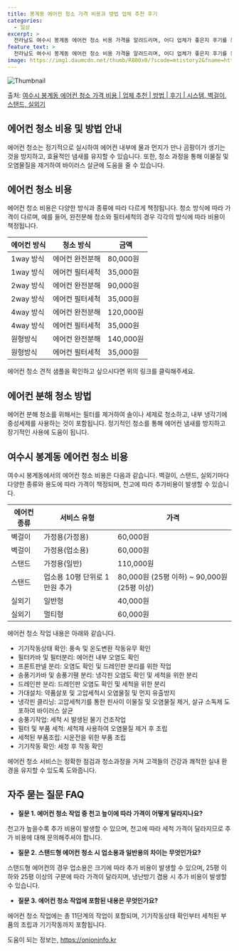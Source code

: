 ```yaml
---
title: 봉계동 에어컨 청소 가격 비용과 방법 업체 추천 후기
categories:
  - 일상
excerpt: >
  전라남도 여수시 봉계동 에어컨 청소 비용 가격을 알려드리며, 어디 업체가 좋은지 후기를 통해 알아보겠습니다. 현재 글에서는 시스템, 벽걸이, 스탠드, 실외기 각각에 대해 청소 비용이 나와 있으니 참고하시면 되겠습니다. 에어컨 분해 청소 방법 보기 👈 클릭셀프 에어컨 청소 방법 보기👈 클릭여수시 봉계동 에어컨 청소 비용시스템에어컨 방식클리닝방식금액1way 방식에어컨 완전분해80,000원1way 방식에어컨 필터세척35,000원2way 방식에어컨 완전분해90,000원2way 방식에어컨 필터세척35,000원4way 방식에어컨 완전분해120,000원4way 방식에어컨 필터세척35,000원원형방식에어컨 완전분해140,000원원형방식에어컨 필터세척35,000원에어컨 청소 견적 샘플 보기 👈 클릭에어컨 냄새의 원인에어..
feature_text: >
  전라남도 여수시 봉계동 에어컨 청소 비용 가격을 알려드리며, 어디 업체가 좋은지 후기를 통해 알아보겠습니다. 현재 글에서는 시스템, 벽걸이, 스탠드, 실외기 각각에 대해 청소 비용이 나와 있으니 참고하시면 되겠습니다. 에어컨 분해 청소 방법 보기 👈 클릭셀프 에어컨 청소 방법 보기👈 클릭여수시 봉계동 에어컨 청소 비용시스템에어컨 방식클리닝방식금액1way 방식에어컨 완전분해80,000원1way 방식에어컨 필터세척35,000원2way 방식에어컨 완전분해90,000원2way 방식에어컨 필터세척35,000원4way 방식에어컨 완전분해120,000원4way 방식에어컨 필터세척35,000원원형방식에어컨 완전분해140,000원원형방식에어컨 필터세척35,000원에어컨 청소 견적 샘플 보기 👈 클릭에어컨 냄새의 원인에어..
image: https://img1.daumcdn.net/thumb/R800x0/?scode=mtistory2&fname=https%3A%2F%2Fblog.kakaocdn.net%2Fdn%2FclsEwg%2FbtsHx13dh66%2Fy2SvkQImxKEKPoVRkUlFOK%2Fimg.webp
---
```


![Thumbnail](https://img1.daumcdn.net/thumb/R800x0/?scode=mtistory2&fname=https%3A%2F%2Fblog.kakaocdn.net%2Fdn%2FclsEwg%2FbtsHx13dh66%2Fy2SvkQImxKEKPoVRkUlFOK%2Fimg.webp)

<p>출처: <a href="https://onioninfo.kr/entry/%EC%97%AC%EC%88%98%EC%8B%9C-%EB%B4%89%EA%B3%84%EB%8F%99-%EC%97%90%EC%96%B4%EC%BB%A8-%EC%B2%AD%EC%86%8C-%EA%B0%80%EA%B2%A9-%EB%B9%84%EC%9A%A9-%EC%97%85%EC%B2%B4-%EC%B6%94%EC%B2%9C-%EB%B0%A9%EB%B2%95-%ED%9B%84%EA%B8%B0-%EC%8B%9C%EC%8A%A4%ED%85%9C-%EB%B2%BD%EA%B1%B8%EC%9D%B4-%EC%8A%A4%ED%83%A0%EB%93%9C-%EC%8B%A4%EC%99%B8%EA%B8%B0" rel="dofollow">여수시 봉계동 에어컨 청소 가격 비용 | 업체 추천 | 방법 | 후기 | 시스템, 벽걸이, 스탠드, 실외기</a> </p>

## 에어컨 청소 비용 및 방법 안내

에어컨 청소는 정기적으로 실시하여 에어컨 내부에 물과 먼지가 만나 곰팡이가 생기는 것을 방지하고, 효율적인 냄새를 유지할 수 있습니다.
또한, 청소 과정을 통해 이물질 및 오염물질을 제거하여 바이러스 살균에 도움을 줄 수 있습니다.

## 에어컨 청소 비용

에어컨 청소 비용은 다양한 방식과 종류에 따라 다르게 책정됩니다. 청소 방식에 따라 가격이 다르며, 예를 들어, 완전분해 청소와 필터세척의
경우 각각의 방식에 따라 비용이 책정됩니다.

**에어컨 방식** | **청소 방식** | **금액**  
---|---|---  
1way 방식 | 에어컨 완전분해 | 80,000원  
1way 방식 | 에어컨 필터세척 | 35,000원  
2way 방식 | 에어컨 완전분해 | 90,000원  
2way 방식 | 에어컨 필터세척 | 35,000원  
4way 방식 | 에어컨 완전분해 | 120,000원  
4way 방식 | 에어컨 필터세척 | 35,000원  
원형방식 | 에어컨 완전분해 | 140,000원  
원형방식 | 에어컨 필터세척 | 35,000원  
  
에어컨 청소 견적 샘플을 확인하고 싶으시다면 위의 링크를 클릭해주세요.

## 에어컨 분해 청소 방법

에어컨 분해 청소를 위해서는 필터를 제거하여 솔이나 세제로 청소하고, 내부 냉각기에 중성세제를 사용하는 것이 포함됩니다. 정기적인 청소를
통해 에어컨 냄새를 방지하고 장기적인 사용에 도움이 됩니다.

## 여수시 봉계동 에어컨 청소 비용

여수시 봉계동에서의 에어컨 청소 비용은 다음과 같습니다. 벽걸이, 스탠드, 실외기마다 다양한 종류와 용도에 따라 가격이 책정되며, 천고에
따라 추가비용이 발생할 수 있습니다.

**에어컨 종류** | **서비스 유형** | **가격**  
---|---|---  
벽걸이 | 가정용(가정용) | 60,000원  
벽걸이 | 가정용(업소용) | 60,000원  
스탠드 | 가정용(일반) | 110,000원  
스탠드 | 업소용 10평 단위로 1만원 추가 | 80,000원 (25평 이하) ~ 90,000원 (25평 이상)  
실외기 | 일반형 | 40,000원  
실외기 | 멀티형 | 60,000원  
  
에어컨 청소 작업 내용은 아래와 같습니다.

  * 기기작동상태 확인: 풍속 및 온도변환 작동유무 확인
  * 필터카바 및 필터분리: 에어컨 내부 오염도 확인
  * 프론트판넬 분리: 오염도 확인 및 드레인판 분리를 위한 작업
  * 송풍기카바 및 송풍기휀 분리: 냉각핀 오염도 확인 및 세척을 위한 분리
  * 드레인판 분리: 드레인판 오염도 확인 및 세척을 위한 분리
  * 가대설치: 약품살포 및 고압세척시 오염물질 및 먼지 유출방지
  * 냉각핀 클리닝: 고압세척기를 통한 핀사이 이물질 및 오염물질 제거, 살규 소독제 도포하여 바이러스 살균
  * 송풍기작업: 세척 시 발생된 물기 건조작업
  * 필터 및 부품 세척: 세척제 사용하여 오염물질 제거 후 조립
  * 세척된 부품조립: 시운전을 위한 부품 조립
  * 기기작동 확인: 세청 후 작동 확인

에어컨 청소 서비스는 정확한 점검과 청소과정을 거쳐 고객들의 건강과 쾌적한 실내 환경을 유지할 수 있도록 도와줍니다.

## 자주 묻는 질문 FAQ

  * **질문 1. 에어컨 청소 작업 중 천고 높이에 따라 가격이 어떻게 달라지나요?**

천고가 높을수록 추가 비용이 발생할 수 있으며, 천고에 따라 세척 가격이 달라지므로 추가 비용에 대해 문의해주셔야 합니다.

  * **질문 2. 스탠드형 에어컨 청소 시 업소용과 일반용의 차이는 무엇인가요?**

스탠드형 에어컨의 경우 업소용은 크기에 따라 추가 비용이 발생할 수 있으며, 25평 이하와 25평 이상의 구분에 따라 가격이 달라지며,
냉난방기 겸용 시 추가 비용이 발생할 수 있습니다.

  * **질문 3. 에어컨 청소 작업에 포함된 내용은 무엇인가요?**

에어컨 청소 작업에는 총 11단계의 작업이 포함되며, 기기작동상태 확인부터 세척된 부품의 조립과 기기작동까지 포함됩니다.

 

도움이 되는 정보는, <a href="https://onioninfo.kr" rel="dofollow">https://onioninfo.kr</a>


